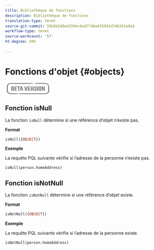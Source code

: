 ```yaml
---
title: Bibliothèque de fonctions
description: Bibliothèque de fonctions
translation-type: tm+mt
source-git-commit: 55b9e5d8ed259ec6ed7746e835691d7d6261a8a4
workflow-type: tm+mt
source-wordcount: '57'
ht-degree: 89%

---
```


# Fonctions d&#39;objet {#objects}

![](../../assets/do-not-localize/badge.png)

## Fonction isNull

La fonction `isNull` détermine si une référence d’objet n’existe pas.

**Format**

```sql
isNull({OBJECT})
```

**Exemple**

La requête PQL suivante vérifie si l’adresse de la personne n’existe pas.

```sql
isNull(person.homeAddress)
```

## Fonction isNotNull

La fonction `isNotNull` détermine si une référence d’objet existe.

**Format**

```sql
isNotNull({OBJECT})
```

**Exemple**

La requête PQL suivante vérifie si l’adresse de la personne existe.

```sql
isNotNull(person.homeAddress)
```
